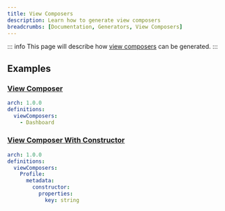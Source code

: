 ```yaml
---
title: View Composers
description: Learn how to generate view composers
breadcrumbs: [Documentation, Generators, View Composers]
---
```


::: info
This page will describe how [view composers](https://laravel.com/docs/10.x/views#view-composers) can be generated.
:::

## Examples

### [View Composer](https://laravel.com/docs/10.x/views#view-composers)

```yaml
arch: 1.0.0
definitions:
  viewComposers:
    - Dashboard
```

### [View Composer With Constructor](https://laravel.com/docs/10.x/views#view-composers)

```yaml
arch: 1.0.0
definitions:
  viewComposers:
    Profile:
      metadata:
        constructor:
          properties:
            key: string
```
